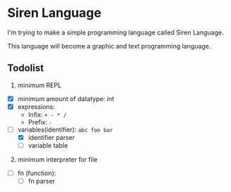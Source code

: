 # Siren Language

I'm trying to make a simple programming language called Siren Language.

This language will become a graphic and text programming language.

## Todolist

1. minimum REPL
  - [x] minimum amount of datatype: int
  - [x] expressions:
    - Infix: `+ - * /`
    - Prefix: `-`
  - [ ] variables(identifier): `abc foo bar`
    - [x] identifier parser
    - [ ] variable table

2. minimum interpreter for file
  - [ ] fn (function):
    - [ ] fn parser